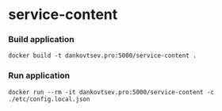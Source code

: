 # service-content

### Build application
```shell
docker build -t dankovtsev.pro:5000/service-content .
```

### Run application
```shell
docker run --rm -it dankovtsev.pro:5000/service-content -c ./etc/config.local.json
```
